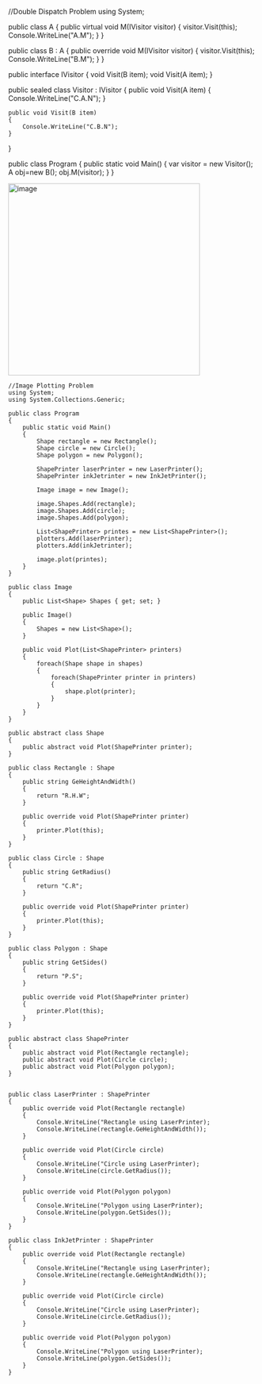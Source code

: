 //Double Dispatch Problem
using System;

public class A
{
    public virtual void M(IVisitor visitor)
    {
        visitor.Visit(this);
        Console.WriteLine("A.M");
    }
}

public class B : A
{
    public override void M(IVisitor visitor)
    {
        visitor.Visit(this);
        Console.WriteLine("B.M");
    }
}

public interface IVisitor
{
    void Visit(B item);
    void Visit(A item);
}

public sealed class Visitor : IVisitor
{
    public void Visit(A item)
    {
        Console.WriteLine("C.A.N");
    }

    public void Visit(B item)
    {
        Console.WriteLine("C.B.N");
    }
}

public class Program
{
    public static void Main()
    {
        var visitor = new Visitor();
        A obj=new B();
        obj.M(visitor);
    }
}

<img width="387" alt="image" src="https://user-images.githubusercontent.com/53172079/181820293-2c00ce84-c0a6-4e50-91cf-b2404468649a.png">
    
    //Image Plotting Problem
    using System;
    using System.Collections.Generic;

    public class Program 
    {
        public static void Main() 
        {
            Shape rectangle = new Rectangle();
            Shape circle = new Circle();
            Shape polygon = new Polygon();
            
            ShapePrinter laserPrinter = new LaserPrinter();
            ShapePrinter inkJetrinter = new InkJetPrinter();
            
            Image image = new Image();
            
            image.Shapes.Add(rectangle);
            image.Shapes.Add(circle);
            image.Shapes.Add(polygon);
            
            List<ShapePrinter> printes = new List<ShapePrinter>();
            plotters.Add(laserPrinter);
            plotters.Add(inkJetrinter);
            
            image.plot(printes);
        }
    }

    public class Image
    {
        public List<Shape> Shapes { get; set; }
        
        public Image()
        {
            Shapes = new List<Shape>();
        }
        
        public void Plot(List<ShapePrinter> printers)
        {
            foreach(Shape shape in shapes)
            {
                foreach(ShapePrinter printer in printers)
                {
                    shape.plot(printer);
                }
            }
        }   
    }

    public abstract class Shape
    {
        public abstract void Plot(ShapePrinter printer);
    }

    public class Rectangle : Shape
    {
        public string GeHeightAndWidth()
        { 
            return "R.H.W";
        }
        
        public override void Plot(ShapePrinter printer) 
        {
            printer.Plot(this);
        }   
    }
    
    public class Circle : Shape
    {
        public string GetRadius()
        { 
            return "C.R";   
        }
        
        public override void Plot(ShapePrinter printer) 
        {
            printer.Plot(this);
        }   
    }
    
    public class Polygon : Shape
    {
        public string GetSides()
        { 
            return "P.S";
        }
        
        public override void Plot(ShapePrinter printer) 
        {
            printer.Plot(this);
        }   
    }

    public abstract class ShapePrinter
    {
        public abstract void Plot(Rectangle rectangle);
        public abstract void Plot(Circle circle);
        public abstract void Plot(Polygon polygon);
    }
        

    public class LaserPrinter : ShapePrinter
    {
        public override void Plot(Rectangle rectangle)
        {
            Console.WriteLine("Rectangle using LaserPrinter);
            Console.WriteLine(rectangle.GeHeightAndWidth());
        }
        
        public override void Plot(Circle circle)
        {
            Console.WriteLine("Circle using LaserPrinter);
            Console.WriteLine(circle.GetRadius());
        }
        
        public override void Plot(Polygon polygon)
        {
            Console.WriteLine("Polygon using LaserPrinter);
            Console.WriteLine(polygon.GetSides());
        }
    }

    public class InkJetPrinter : ShapePrinter
    {
        public override void Plot(Rectangle rectangle)
        {
            Console.WriteLine("Rectangle using LaserPrinter);
            Console.WriteLine(rectangle.GeHeightAndWidth());
        }
        
        public override void Plot(Circle circle)
        {
            Console.WriteLine("Circle using LaserPrinter);
            Console.WriteLine(circle.GetRadius());
        }
        
        public override void Plot(Polygon polygon)
        {
            Console.WriteLine("Polygon using LaserPrinter);
            Console.WriteLine(polygon.GetSides());
        }
    }
